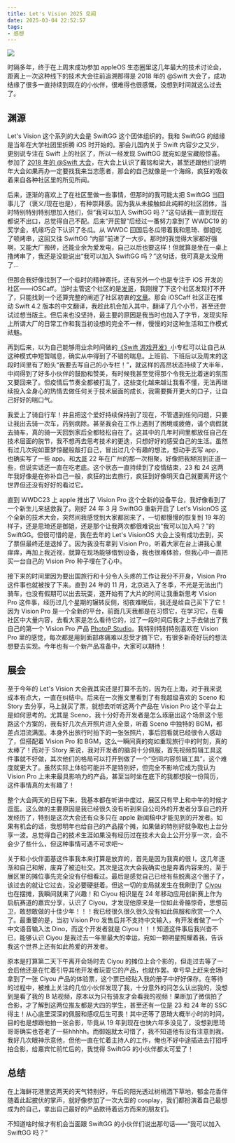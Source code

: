```yaml
---
title: Let's Vision 2025 见闻
date: 2025-03-04 22:52:57
tags:
- 感想
---
```


![](/images/2025/blog/letsvision.png)

时隔多年，终于在上周末成功参加 appleOS 生态圈里这几年最大的技术讨论会，距离上一次这种线下的技术大会往前追溯那得是 2018 年的 @Swift 大会了，成功结缘了很多一直持续到现在的小伙伴，很难得也很感慨，没想到时间就这么过去了。

## 渊源
Let's Vision 这个系列的大会是 SwiftGG 这个团体组织的，我和 SwiftGG 的结缘是当年在大学社团里折腾 iOS 时开始的。那会儿国内关于 Swift 内容少之又少，更别说专注在 Swift 上的社区了，所以一经发现 SwiftGG 就宛如是宝藏般惊喜。参加了 [2018 年的 @Swift 大会](http://pjhubs.com/2018/09/17/2018-Swift大会/)，在大会上认识了戴铭和梁大，甚至还跟他们说明年大会如果再办一定要找我来当志愿者，那会的自己就像是一个海绵，疯狂的吸收着来自各种社区里的所见所闻。

后来，逐渐的喜欢上了在社区里做一些事情，但那时的我可能太把 SwiftGG 当回事儿了（褒义/现在也是），有种崇拜感。因为我从未接触如此纯粹的社区团体，当时特别特别特别想加入他们，但“我可以加入 SwiftGG 吗？”这句话我一直到现在都说不出口，总觉得自己不配。后来“开民智”后经过一番努力拿到了 WWDC19 的奖学金，机缘巧合下认识了冬瓜。从 WWDC 回国后冬瓜带着我和思琦、御姐吃了顿烤串，这回又往 SwiftGG “内部”前进了一大步。那时的我觉得大家都好强啊，又能大厂搬砖，还能业余为爱发电，自己以后也要这样！但就算是坐在一桌上撸烤串了，我还是没能说出“我可以加入 SwiftGG 吗？”这句话，我可真是太没用了...

但那会我好像找到了一个临时的精神寄托，还有另外一个也是专注于 iOS 开发的社区——iOSCaff。当时主管这个社区的是[发哥](https://github.com/aufree)，我刚搜了下这个社区发现打不开了，只能找到一个还算完整的阐述了社区初衷的[文章](https://juejin.cn/post/6844903645796892680)。那会 iOSCaff 社区正在推动 Swift 4.2 版本的中文翻译，我趁此机会加入其中，翻译了几个小节，甚至还尝试过想当版主。但后来也没坚持，最主要的原因是我当时也加入了字节，发现实际上所谓大厂的日常工作和我当初设想的完全不一样，慢慢的对这种生活和工作模式祛魅。

再到后来，以为自己能够用业余时间做的[《Swift 游戏开发》](https://xiaozhuanlan.com/pjhubs-swift-game)小专栏可以让自己从这种模式中短暂喘息，确实从中得到了不错的喘息。上班前、下班后以及周末的这段时间里有了盼头“我要去写自己的小专栏！”，就这样的高昂状态持续了大半年，中间得到了好多小伙伴的鼓励和赞美，有时候我甚至觉得那个令我无比着迷的氛围又要回来了。但疫情后节奏全都被打乱了，这些变化越来越让我看不懂，无法再继续投入全身心的热情去做任何关于技术层面的成长，我需要撕开更大的口子，让自己好好的喘口气。

我爱上了骑自行车！并且把这个爱好持续保持到了现在，不管遇到任何问题，只要让我出去骑一次车，药到病除。甚至我会在工作上遇到了困境或疲倦，请个病假就去骑车，真的骑一天回到家后全都轻松自在了。这其中的几年时间里都放任自己在技术层面的脱节，我不想再去思考技术的更迭，只想好好的感受自己的生活。虽然有过几次宛如噩梦惊醒般敲打自己，冒出过几个有趣的想法，想动手去写 app，也确实写了一些 app。和[大哥](https://x.com/wengtianxin) 22 年在广州的那一次相聚，好像把我掰回到正道一些，但说实话还一直在吃老底。这个状态一直持续到了疫情结束，23 和 24 这两年我好像是在弥补自己一般，疯狂的出去旅行，疯狂到好像明天自己就要离开这个世界但还没有好好的看过它。

直到 WWDC23 上 apple 推出了 Vision Pro 这个全新的设备平台，我好像看到了一个新生儿来拯救我了。刚好 24 年 3 月 SwiftGG 重新开启了 Let's VisionOS 这个全新的技术大会，突然间我感觉到大家都回来了，一切都慢慢的恢复到 19 年的样子，还是思琦还是御姐，还是那个让我两次都很难说出“我可以加入吗？”的 SwiftGG。但很可惜的是，我在去年的 Let's VisionOS 大会上没有成功去到，买了票但最终还是退掉了。因为我没有拿到 Vision Pro，听着大家在台上讲我心里痒痒，再加上我近视，就算在现场能够借到设备，我也很难体验，但我心中一直把买一台自己的 Vision Pro 种子埋在了心中。

接下来的时间里因为要出国旅行和十分令人头疼的工作让我分不开身，Vision Pro 这件事也就被按了下来。直到 24 年的 11 月，北京进入了冬季，不光是无法出门骑车，也没有假期可以出去玩耍，遂开始有了大片的时间让我重新思考 Vision Pro 这件事，经历过几个星期的辗转反侧，彻夜难眠后，我还是给自己买下了它！因为 Vision Pro 是一个全新的平台，前面几天我都是在习惯它，在学习它，在看社区中大量内容，去看大家是怎么看待它的，过了一段时间后我才上手去做出了我自己的第一个 Vision Pro 产品 [PhotoP Studio](https://apps.apple.com/cn/app/photop-studio/id6739296926?l=en-GB)。我特别特别特别喜欢在 Vision Pro 里的感觉，每次都是用到面部疼痛难以忍受才摘下它，有很多新奇好玩的想法想要去实现。今年也有一个新产品准备中，大家可以期待！


## 展会
至于今年的 Let's Vision 大会我其实还是打算不去的，因为在上海，对于我来说成本有点大，一直在纠结中。后来在一次推文里看到了有我超级喜欢的 Sceno 和 Story 去分享，马上就买了票，就想去听听这两个产品在 Vision Pro 这个平台上是如何思考的。尤其是 Sceno，我十分好奇开发者是怎么琢磨出这个场景这个思路这个方案的，我有好几次点开照片进入全景，听着 Sceno 中独特的 BGM，都差点泪流满面。本身外出旅行时拍下的一张张照片，事后回看就已经很令人感动了，但搭配着 Vision Pro 和 BGM，这么一瞬间真的宛如重现旅行中的时刻，真的太棒了！而对于 Story 来说，我对开发者的脑洞十分佩服，首先视频剪辑工具这件事就不好做，其次他们的格局可以打开到做了一个“空间内容剪辑工具”，这个难度就更大了。虽然实际上体验可能并不是特别好，但完全不影响它成为我认为 Vision Pro 上未来最具影响力的产品，甚至当时坐在底下的我都想投一份简历，这件事情真的太有趣了！

整个大会两天的日程下来，我基本都在听讲中度过，展区只有早上和中午的时候才逛逛。这么做的主要原因是我已经很久没有听到来自公司外的开发者分享自己的开发经历了，特别是这次大会还有众多只在 apple 新闻稿中才能见到的开发者。如果有机会的话，我想明年也给自己的产品摆个摊，如果做的特别好就争取也上台分享一波。总觉得自己的技术生涯如果没有经历过在技术大会上公开分享一次，会不会少了些什么，但这种事情可遇不可求吧～

关于和小伙伴面基这件事我本来打算是放弃的，首先是因为我真的很 I，这几年逐渐和自己和解，废弃了被迫社交。其次是这次大会我确实也是奔着内容来的，至于展区里的摊位事先完全没有仔细看过。最后是感觉自己已经有些脱离这个圈子了，该过去的就让它过去，没必要硬挺着。但这一切的变局就发生在我刷到了 [Ciyou](https://x.com/Ciyou_Lee) 也在摆摊，我瞬间就来了兴趣！和 Ciyou 相识是在 24 年移动应用创新赛上作为启航赛道的嘉宾分享，认识了 Ciyou，才发现他原来是一位如此骨骼惊奇，思想前卫，敢想敢做的十佳少年！！！我已经很久很久很久没有如此佩服和欣赏一个人了。最重要的是，当初 Vision Pro 发售后并不支持中文输入，有开发者做了一个中文语音输入法 Dino，而这个开发者就是 Ciyou！！！知道这件事后我兴奋不已，能够认识 Ciyou 是我过去一年里最大的幸运，宛如一颗明星照耀着我，告诉我这个世界上还有如此热爱的开发者。

原本是打算第二天下午离开会场时去 Ciyou 的摊位上合个影的，但走过去等了一会后他还是在忙着引导其他开发者玩耍它的产品，也就作罢。幸亏早上赶来会场时拿到了一张 Ciyou 产品的体验票，这个票已经贴入我的册子中好好保存。在等待的过程中，被推上关注的几位小伙伴发现了我，十分意外的问怎么认出我的，没想到是看了我的 B 站视频，原本以为只有骑友才会看我的视频！果断加了微信拍了合影，才了解到这两位推友都是大四的学生，甚至还有一位是 23 和 24 年的 SSC 得主！从心底里深深的佩服和感叹后生可畏！其中还等了思琦大概半小时的时间，目的也是想跟他拍一张合影，毕竟从 19 年到现在也快六年多没见了，没想到思琦哥哥确实也苍老了一些hhhhh。而御姐就太可惜了，我不知道他有没有注意到我，我好几次眼神示意他，但他一直在忙着主持人的工作，俺也不好中途插进去打招呼拍合影，给嘉宾忙前忙后的，我觉得 SwiftGG 的小伙伴都太可爱了！

## 总结
在上海鲜花港里这两天的天气特别好，午后的阳光透过树梢洒下草地，郁金花香伴随着此起披伏的掌声，就好像参加了一次大型的 cosplay，我们都扮演着自己最想成为的自己，拿出自己最好的产品款待着远方而来的朋友们。

不知道啥时候才有机会当面跟 SwiftGG 的小伙伴们说出那句话——“我可以加入 SwiftGG 吗？”
